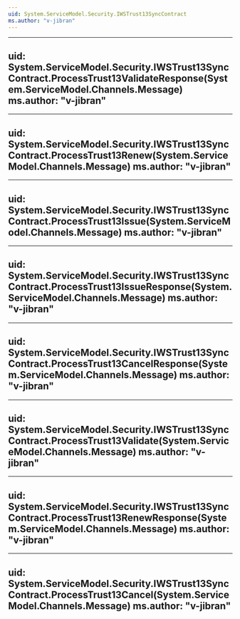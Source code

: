 ```yaml
---
uid: System.ServiceModel.Security.IWSTrust13SyncContract
ms.author: "v-jibran"
---
```


---
uid: System.ServiceModel.Security.IWSTrust13SyncContract.ProcessTrust13ValidateResponse(System.ServiceModel.Channels.Message)
ms.author: "v-jibran"
---

---
uid: System.ServiceModel.Security.IWSTrust13SyncContract.ProcessTrust13Renew(System.ServiceModel.Channels.Message)
ms.author: "v-jibran"
---

---
uid: System.ServiceModel.Security.IWSTrust13SyncContract.ProcessTrust13Issue(System.ServiceModel.Channels.Message)
ms.author: "v-jibran"
---

---
uid: System.ServiceModel.Security.IWSTrust13SyncContract.ProcessTrust13IssueResponse(System.ServiceModel.Channels.Message)
ms.author: "v-jibran"
---

---
uid: System.ServiceModel.Security.IWSTrust13SyncContract.ProcessTrust13CancelResponse(System.ServiceModel.Channels.Message)
ms.author: "v-jibran"
---

---
uid: System.ServiceModel.Security.IWSTrust13SyncContract.ProcessTrust13Validate(System.ServiceModel.Channels.Message)
ms.author: "v-jibran"
---

---
uid: System.ServiceModel.Security.IWSTrust13SyncContract.ProcessTrust13RenewResponse(System.ServiceModel.Channels.Message)
ms.author: "v-jibran"
---

---
uid: System.ServiceModel.Security.IWSTrust13SyncContract.ProcessTrust13Cancel(System.ServiceModel.Channels.Message)
ms.author: "v-jibran"
---
